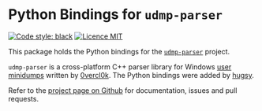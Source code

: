 # Python Bindings for `udmp-parser`

[![Code style: black](https://img.shields.io/badge/code%20style-black-000000.svg)](https://github.com/psf/black) [![Licence MIT](https://img.shields.io/packagist/l/doctrine/orm.svg?maxAge=2592000?style=plastic)](https://github.com/0vercl0k/udmp-parser/blob/master/LICENSE)


This package holds the Python bindings for the [`udmp-parser`](https://github.com/0vercl0k/udmp-parser) project.

`udmp-parser` is a cross-platform C++ parser library for Windows [user minidumps](https://docs.microsoft.com/en-us/windows/win32/debug/minidump-files) written by [0vercl0k](https://github.com/0vercl0k). The Python bindings were added by [hugsy](https://github.com/hugsy).

Refer to the [project page on Github](https://github.com/0vercl0k/udmp-parser) for documentation, issues and pull requests.
